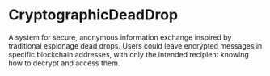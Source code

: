 # CryptographicDeadDrop
A system for secure, anonymous information exchange inspired by traditional espionage dead drops. Users could leave encrypted messages in specific blockchain addresses, with only the intended recipient knowing how to decrypt and access them.
